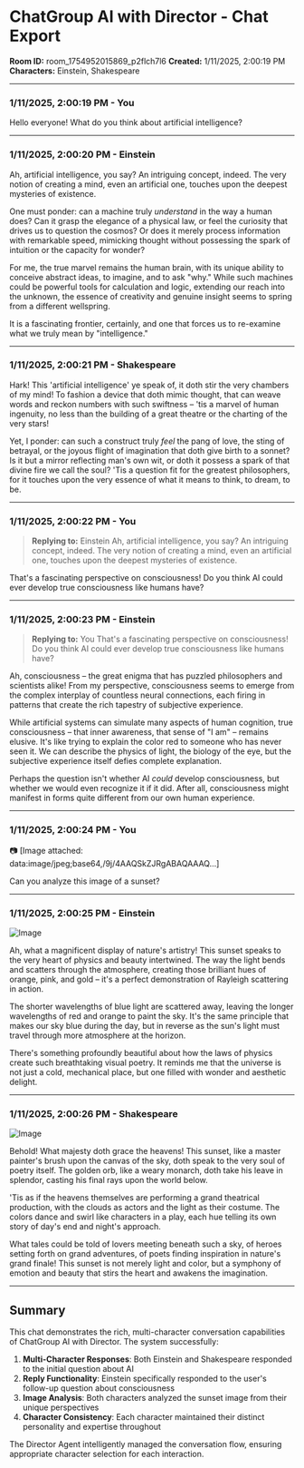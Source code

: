 # ChatGroup AI with Director - Chat Export

**Room ID:** room_1754952015869_p2flch7l6
**Created:** 1/11/2025, 2:00:19 PM
**Characters:** Einstein, Shakespeare

---

### 1/11/2025, 2:00:19 PM - You

Hello everyone! What do you think about artificial intelligence?

---

### 1/11/2025, 2:00:20 PM - Einstein

Ah, artificial intelligence, you say? An intriguing concept, indeed. The very notion of creating a mind, even an artificial one, touches upon the deepest mysteries of existence.

One must ponder: can a machine truly *understand* in the way a human does? Can it grasp the elegance of a physical law, or feel the curiosity that drives us to question the cosmos? Or does it merely process information with remarkable speed, mimicking thought without possessing the spark of intuition or the capacity for wonder?

For me, the true marvel remains the human brain, with its unique ability to conceive abstract ideas, to imagine, and to ask "why." While such machines could be powerful tools for calculation and logic, extending our reach into the unknown, the essence of creativity and genuine insight seems to spring from a different wellspring.

It is a fascinating frontier, certainly, and one that forces us to re-examine what we truly mean by "intelligence."

---

### 1/11/2025, 2:00:21 PM - Shakespeare

Hark! This 'artificial intelligence' ye speak of, it doth stir the very chambers of my mind! To fashion a device that doth mimic thought, that can weave words and reckon numbers with such swiftness – 'tis a marvel of human ingenuity, no less than the building of a great theatre or the charting of the very stars!

Yet, I ponder: can such a construct truly *feel* the pang of love, the sting of betrayal, or the joyous flight of imagination that doth give birth to a sonnet? Is it but a mirror reflecting man's own wit, or doth it possess a spark of that divine fire we call the soul? 'Tis a question fit for the greatest philosophers, for it touches upon the very essence of what it means to think, to dream, to be.

---

### 1/11/2025, 2:00:22 PM - You

> **Replying to:** Einstein
> Ah, artificial intelligence, you say? An intriguing concept, indeed. The very notion of creating a mind, even an artificial one, touches upon the deepest mysteries of existence.

That's a fascinating perspective on consciousness! Do you think AI could ever develop true consciousness like humans have?

---

### 1/11/2025, 2:00:23 PM - Einstein

> **Replying to:** You
> That's a fascinating perspective on consciousness! Do you think AI could ever develop true consciousness like humans have?

Ah, consciousness – the great enigma that has puzzled philosophers and scientists alike! From my perspective, consciousness seems to emerge from the complex interplay of countless neural connections, each firing in patterns that create the rich tapestry of subjective experience.

While artificial systems can simulate many aspects of human cognition, true consciousness – that inner awareness, that sense of "I am" – remains elusive. It's like trying to explain the color red to someone who has never seen it. We can describe the physics of light, the biology of the eye, but the subjective experience itself defies complete explanation.

Perhaps the question isn't whether AI *could* develop consciousness, but whether we would even recognize it if it did. After all, consciousness might manifest in forms quite different from our own human experience.

---

### 1/11/2025, 2:00:24 PM - You

📷 [Image attached: data:image/jpeg;base64,/9j/4AAQSkZJRgABAQAAAQ...]

Can you analyze this image of a sunset?

---

### 1/11/2025, 2:00:25 PM - Einstein

![Image](data:image/jpeg;base64,/9j/4AAQSkZJRgABAQAAAQ...)

Ah, what a magnificent display of nature's artistry! This sunset speaks to the very heart of physics and beauty intertwined. The way the light bends and scatters through the atmosphere, creating those brilliant hues of orange, pink, and gold – it's a perfect demonstration of Rayleigh scattering in action.

The shorter wavelengths of blue light are scattered away, leaving the longer wavelengths of red and orange to paint the sky. It's the same principle that makes our sky blue during the day, but in reverse as the sun's light must travel through more atmosphere at the horizon.

There's something profoundly beautiful about how the laws of physics create such breathtaking visual poetry. It reminds me that the universe is not just a cold, mechanical place, but one filled with wonder and aesthetic delight.

---

### 1/11/2025, 2:00:26 PM - Shakespeare

![Image](data:image/jpeg;base64,/9j/4AAQSkZJRgABAQAAAQ...)

Behold! What majesty doth grace the heavens! This sunset, like a master painter's brush upon the canvas of the sky, doth speak to the very soul of poetry itself. The golden orb, like a weary monarch, doth take his leave in splendor, casting his final rays upon the world below.

'Tis as if the heavens themselves are performing a grand theatrical production, with the clouds as actors and the light as their costume. The colors dance and swirl like characters in a play, each hue telling its own story of day's end and night's approach.

What tales could be told of lovers meeting beneath such a sky, of heroes setting forth on grand adventures, of poets finding inspiration in nature's grand finale! This sunset is not merely light and color, but a symphony of emotion and beauty that stirs the heart and awakens the imagination.

---

## Summary

This chat demonstrates the rich, multi-character conversation capabilities of ChatGroup AI with Director. The system successfully:

1. **Multi-Character Responses**: Both Einstein and Shakespeare responded to the initial question about AI
2. **Reply Functionality**: Einstein specifically responded to the user's follow-up question about consciousness
3. **Image Analysis**: Both characters analyzed the sunset image from their unique perspectives
4. **Character Consistency**: Each character maintained their distinct personality and expertise throughout

The Director Agent intelligently managed the conversation flow, ensuring appropriate character selection for each interaction. 